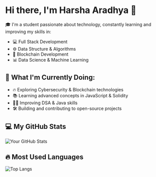 # Hi there, I'm Harsha Aradhya 👋

🎓 I'm a student passionate about technology, constantly learning and improving my skills in:
- 💻 Full Stack Development
- ⚙️ Data Structure & Algorithms
- 🔗 Blockchain Development
- 📊 Data Science & Machine Learning

## 🚀 What I'm Currently Doing:
- 🔥 Exploring Cybersecurity & Blockchain technologies
- 📚 Learning advanced concepts in JavaScript & Solidity
- 👨‍💻 Improving DSA & Java skills
- 🛠 Building and contributing to open-source projects

## 💻 My GitHub Stats
![Your GitHub Stats](https://github-readme-stats.vercel.app/api?username=Harsha1849&show_icons=true&theme=dark)

## 🔥 Most Used Languages
![Top Langs](https://github-readme-stats.vercel.app/api/top-langs/?username=Harsha1849&layout=compact&theme=dark)
